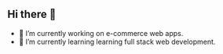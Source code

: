 ## Hi there 👋

- 🔭 I’m currently working on e-commerce web apps.
- 🌱 I’m currently learning learning full stack web development.
